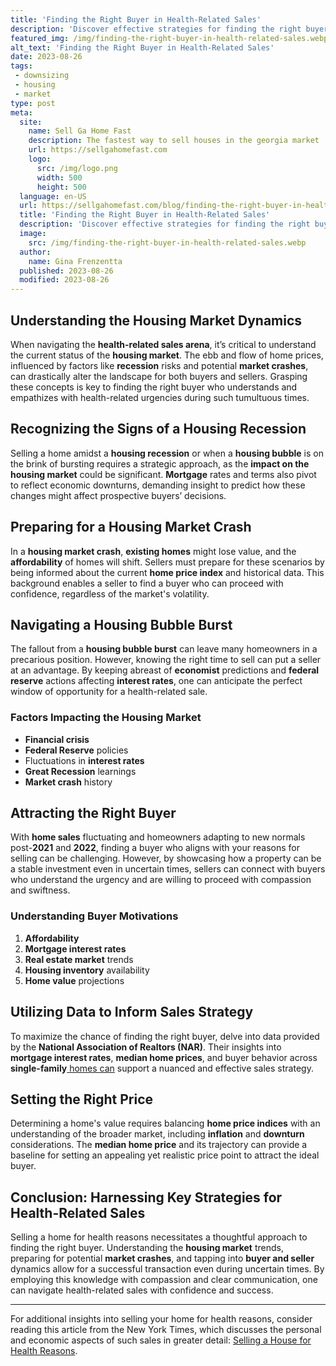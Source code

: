 ```yaml
---
title: 'Finding the Right Buyer in Health-Related Sales'
description: 'Discover effective strategies for finding the right buyer in health-related sales. Gain insights to optimize your sales process and boost your success.'
featured_img: /img/finding-the-right-buyer-in-health-related-sales.webp
alt_text: 'Finding the Right Buyer in Health-Related Sales'
date: 2023-08-26
tags:
 - downsizing
 - housing
 - market
type: post
meta:
  site:
    name: Sell Ga Home Fast
    description: The fastest way to sell houses in the georgia market
    url: https://sellgahomefast.com
    logo:
      src: /img/logo.png
      width: 500
      height: 500
  language: en-US
  url: https://sellgahomefast.com/blog/finding-the-right-buyer-in-health-related-sales
  title: 'Finding the Right Buyer in Health-Related Sales'
  description: 'Discover effective strategies for finding the right buyer in health-related sales. Gain insights to optimize your sales process and boost your success.'
  image:
    src: /img/finding-the-right-buyer-in-health-related-sales.webp
  author:
    name: Gina Frenzentta
  published: 2023-08-26
  modified: 2023-08-26
---
```



## Understanding the Housing Market Dynamics

When navigating the **health-related sales arena**, it’s critical to understand the current status of the **housing market**. The ebb and flow of home prices, influenced by factors like **recession** risks and potential **market crashes**, can drastically alter the landscape for both buyers and sellers. Grasping these concepts is key to finding the right buyer who understands and empathizes with health-related urgencies during such tumultuous times.

## Recognizing the Signs of a Housing Recession

Selling a home amidst a **housing recession** or when a **housing bubble** is on the brink of bursting requires a strategic approach, as the **impact on the housing market** could be significant. **Mortgage** rates and terms also pivot to reflect economic downturns, demanding insight to predict how these changes might affect prospective buyers’ decisions.

## Preparing for a Housing Market Crash

In a **housing market crash**, **existing homes** might lose value, and the **affordability** of homes will shift. Sellers must prepare for these scenarios by being informed about the current **home price index** and historical data. This background enables a seller to find a buyer who can proceed with confidence, regardless of the market's volatility.

## Navigating a Housing Bubble Burst

The fallout from a **housing bubble burst** can leave many homeowners in a precarious position. However, knowing the right time to sell can put a seller at an advantage. By keeping abreast of **economist** predictions and **federal reserve** actions affecting **interest rates**, one can anticipate the perfect window of opportunity for a health-related sale.

### Factors Impacting the Housing Market
  - **Financial crisis**
  - **Federal Reserve** policies
  - Fluctuations in **interest rates**
  - **Great Recession** learnings
  - **Market crash** history

## Attracting the Right Buyer

With **home sales** fluctuating and homeowners adapting to new normals post-**2021** and **2022**, finding a buyer who aligns with your reasons for selling can be challenging. However, by showcasing how a property can be a stable investment even in uncertain times, sellers can connect with buyers who understand the urgency and are willing to proceed with compassion and swiftness.

### Understanding Buyer Motivations
1. **Affordability**
2. **Mortgage interest rates**
3. **Real estate market** trends
4. **Housing inventory** availability
5. **Home value** projections

## Utilizing Data to Inform Sales Strategy

To maximize the chance of finding the right buyer, delve into data provided by the **National Association of Realtors (NAR)**. Their insights into **mortgage interest rates**, **median home prices**, and buyer behavior across **single-family**[  homes   can](https://sellgahomefast.com/blog/adapting-homes-for-sale-during-health-struggles) support a nuanced and effective sales strategy. 

## Setting the Right Price

Determining a home's value requires balancing **home price indices** with an understanding of the broader market, including **inflation** and **downturn** considerations. The **median home price** and its trajectory can provide a baseline for setting an appealing yet realistic price point to attract the ideal buyer.

## Conclusion: Harnessing Key Strategies for Health-Related Sales

Selling a home for health reasons necessitates a thoughtful approach to finding the right buyer. Understanding the **housing market** trends, preparing for potential **market crashes**, and tapping into **buyer and seller** dynamics allow for a successful transaction even during uncertain times. By employing this knowledge with compassion and clear communication, one can navigate health-related sales with confidence and success.

---

For additional insights into selling your home for health reasons, consider reading this article from the New York Times, which discusses the personal and economic aspects of such sales in greater detail: [Selling a House for Health Reasons](https://www.nytimes.com/2005/01/02/realestate/selling-a-house-for-health-reasons.html).